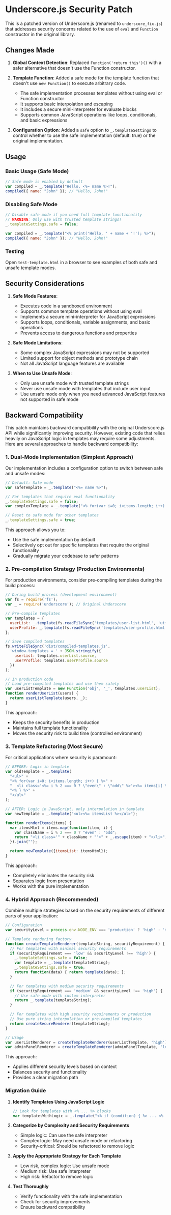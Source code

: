# Underscore.js Security Patch

This is a patched version of Underscore.js (renamed to `underscore_fix.js`) that addresses security concerns related to the use of `eval` and `Function` constructor in the original library.

## Changes Made

1. **Global Context Detection**: Replaced `Function('return this')()` with a safer alternative that doesn't use the Function constructor.

2. **Template Function**: Added a safe mode for the template function that doesn't use `new Function()` to execute arbitrary code.
   - The safe implementation processes templates without using eval or Function constructor
   - It supports basic interpolation and escaping
   - It includes a secure mini-interpreter for evaluate blocks
   - Supports common JavaScript operations like loops, conditionals, and basic expressions

3. **Configuration Option**: Added a `safe` option to `_.templateSettings` to control whether to use the safe implementation (default: true) or the original implementation.

## Usage

### Basic Usage (Safe Mode)

```javascript
// Safe mode is enabled by default
var compiled = _.template("Hello, <%= name %>!");
compiled({ name: "John" }); // "Hello, John!"
```

### Disabling Safe Mode

```javascript
// Disable safe mode if you need full template functionality
// WARNING: Only use with trusted template strings!
_.templateSettings.safe = false;

var compiled = _.template("<% print('Hello, ' + name + '!'); %>");
compiled({ name: "John" }); // "Hello, John!"
```

### Testing

Open `test-template.html` in a browser to see examples of both safe and unsafe template modes.

## Security Considerations

1. **Safe Mode Features**:
   - Executes code in a sandboxed environment
   - Supports common template operations without using eval
   - Implements a secure mini-interpreter for JavaScript expressions
   - Supports loops, conditionals, variable assignments, and basic operations
   - Prevents access to dangerous functions and properties

2. **Safe Mode Limitations**:
   - Some complex JavaScript expressions may not be supported
   - Limited support for object methods and prototype chain
   - Not all JavaScript language features are available

3. **When to Use Unsafe Mode**:
   - Only use unsafe mode with trusted template strings
   - Never use unsafe mode with templates that include user input
   - Use unsafe mode only when you need advanced JavaScript features not supported in safe mode

## Backward Compatibility

This patch maintains backward compatibility with the original Underscore.js API while significantly improving security. However, existing code that relies heavily on JavaScript logic in templates may require some adjustments. Here are several approaches to handle backward compatibility:

### 1. Dual-Mode Implementation (Simplest Approach)

Our implementation includes a configuration option to switch between safe and unsafe modes:

```javascript
// Default: Safe mode
var safeTemplate = _.template("<%= name %>");

// For templates that require eval functionality
_.templateSettings.safe = false;
var complexTemplate = _.template("<% for(var i=0; i<items.length; i++) { %><li><%= items[i] %></li><% } %>");

// Reset to safe mode for other templates
_.templateSettings.safe = true;
```

This approach allows you to:
- Use the safe implementation by default
- Selectively opt out for specific templates that require the original functionality
- Gradually migrate your codebase to safer patterns

### 2. Pre-compilation Strategy (Production Environments)

For production environments, consider pre-compiling templates during the build process:

```javascript
// During build process (development environment)
var fs = require('fs');
var _ = require('underscore'); // Original Underscore

// Pre-compile templates
var templates = {
  userList: _.template(fs.readFileSync('templates/user-list.html', 'utf8')),
  userProfile: _.template(fs.readFileSync('templates/user-profile.html', 'utf8'))
};

// Save compiled templates
fs.writeFileSync('dist/compiled-templates.js',
  'window.templates = ' + JSON.stringify({
    userList: templates.userList.source,
    userProfile: templates.userProfile.source
  })
);

// In production code
// Load pre-compiled templates and use them safely
var userListTemplate = new Function('obj', '_', templates.userList);
function renderUserList(users) {
  return userListTemplate(users, _);
}
```

This approach:
- Keeps the security benefits in production
- Maintains full template functionality
- Moves the security risk to build time (controlled environment)

### 3. Template Refactoring (Most Secure)

For critical applications where security is paramount:

```javascript
// BEFORE: Logic in template
var oldTemplate = _.template(
  "<ul>" +
  "<% for(var i=0; i<items.length; i++) { %>" +
  "  <li class='<%= i % 2 === 0 ? \"even\" : \"odd\" %>'><%= items[i] %></li>" +
  "<% } %>" +
  "</ul>"
);

// AFTER: Logic in JavaScript, only interpolation in template
var newTemplate = _.template("<ul><%= itemsList %></ul>");

function renderItems(items) {
  var itemsHtml = items.map(function(item, i) {
    var className = i % 2 === 0 ? "even" : "odd";
    return "<li class='" + className + "'>" + _.escape(item) + "</li>";
  }).join("");

  return newTemplate({itemsList: itemsHtml});
}
```

This approach:
- Completely eliminates the security risk
- Separates logic from presentation
- Works with the pure implementation

### 4. Hybrid Approach (Recommended)

Combine multiple strategies based on the security requirements of different parts of your application:

```javascript
// Configuration
var securityLevel = process.env.NODE_ENV === 'production' ? 'high' : 'medium';

// Template rendering factory
function createTemplateRenderer(templateString, securityRequirement) {
  // For templates with minimal security requirements
  if (securityRequirement === 'low' && securityLevel !== 'high') {
    _.templateSettings.safe = false;
    var template = _.template(templateString);
    _.templateSettings.safe = true;
    return function(data) { return template(data); };
  }

  // For templates with medium security requirements
  if (securityRequirement === 'medium' && securityLevel !== 'high') {
    // Use safe mode with custom interpreter
    return _.template(templateString);
  }

  // For templates with high security requirements or production
  // Use pure string interpolation or pre-compiled templates
  return createSecureRenderer(templateString);
}

// Usage
var userListRenderer = createTemplateRenderer(userListTemplate, 'high');
var adminPanelRenderer = createTemplateRenderer(adminPanelTemplate, 'low');
```

This approach:
- Applies different security levels based on context
- Balances security and functionality
- Provides a clear migration path

### Migration Guide

1. **Identify Templates Using JavaScript Logic**
   ```javascript
   // Look for templates with <% ... %> blocks
   var templatesWithLogic = _.template("<% if (condition) { %> ... <% } %>");
   ```

2. **Categorize by Complexity and Security Requirements**
   - Simple logic: Can use the safe interpreter
   - Complex logic: May need unsafe mode or refactoring
   - Security-critical: Should be refactored to remove logic

3. **Apply the Appropriate Strategy for Each Template**
   - Low risk, complex logic: Use unsafe mode
   - Medium risk: Use safe interpreter
   - High risk: Refactor to remove logic

4. **Test Thoroughly**
   - Verify functionality with the safe implementation
   - Check for security improvements
   - Ensure backward compatibility
